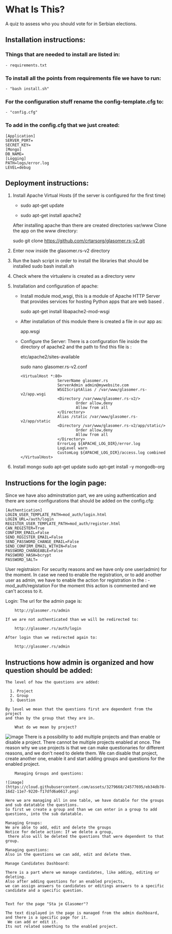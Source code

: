 # What Is This?

A quiz to assess who you should vote for in Serbian elections.

## Installation instructions:

### Things that are needed to install are listed in:

    - requirements.txt

### To install all the points from requirements file we have to run:

    - "bash install.sh"

### For the configuration stuff rename the config-template.cfg to:

    - "config.cfg"
    
### To add in the config.cfg that we just created:


    [Application]
    SERVER_PORT=
    SECRET_KEY=
    [Mongo]
    DB_NAME=
    [Logging]
    PATH=logs/error.log
    LEVEL=debug

## Deployment instructions:

1. Install Apache Virtual Hosts (if the server is configured for the first time)
   - sudo apt-get update

   - sudo apt-get install apache2

    After installing apache than there are created directories var/www
    Clone the app on the www directory:

    sudo git clone https://github.com/crtarsorg/glasomer.rs-v2.git

2. Enter now inside the glasomer.rs-v2 directory
3. Run the bash script in order to install the libraries that should be installed
       sudo bash install.sh

4. Check where the virtualenv is created as a directory venv

5. Installation and configuration of apache:

    - Install module mod_wsgi,
    this is a module of Apache HTTP Server that provides services for hosting Python apps that are web based .

        sudo apt-get install libapache2-mod-wsgi

    - After installation of this module there is created a file in our app as:

      app.wsgi

    - Configure the Server:
      There is a configuration file inside the directory of apache2 and the path to find this file is :

        etc/apache2/sites-available

        sudo nano glasomer.rs-v2.conf

          <VirtualHost *:80>
                          ServerName glasomer.rs
                          ServerAdmin admin@mywebsite.com
                          WSGIScriptAlias / /var/www/glasomer.rs-v2/app.wsgi
                          <Directory /var/www/glasomer.rs-v2/>
                                  Order allow,deny
                                  Allow from all
                          </Directory>
                          Alias /static /var/www/glasomer.rs-v2/app/static
                          <Directory /var/www/glasomer.rs-v2/app/static/>
                                  Order allow,deny
                                  Allow from all
                          </Directory>
                          ErrorLog ${APACHE_LOG_DIR}/error.log
                          LogLevel warn
                          CustomLog ${APACHE_LOG_DIR}/access.log combined
          </VirtualHost>

7. Install mongo
      sudo apt-get update
      sudo apt-get install -y mongodb-org

## Instructions for the login page:

Since we have also adminstration part,
 we are using authentication and there are some configurations that should be added on the config.cfg:

    [Authentication]
    LOGIN_USER_TEMPLATE_PATH=mod_auth/login.html
    LOGIN_URL=/auth/login
    REGISTER_USER_TEMPLATE_PATH=mod_auth/register.html
    CAN_REGISTER=True
    CONFIRM_EMAIL=False
    SEND_REGISTER_EMAIL=False
    SEND_PASSWORD_CHANGE_EMAIL=False
    SEND_CONFIRM_EMAIL_WITHIN=False
    PASSWORD_CHANGEABLE=False
    PASSWORD_HASH=bcrypt
    PASSWORD_SALT=

User registraion:
    For security reasons and we have only one user(admin) for the moment.
    In case we need to enable the registration, or to add another user as admin,
     we have to enable the action for registration in the :
        - mod_auth/registation
    For the moment this action is commented and we can't access to it.

Login:
    The url for the admin page is:

        http://glasomer.rs/admin

    If we are not authenticated than we will be redirected to:

        http://glasomer.rs/auth/login

    After login than we redirected again to:

        http://glasomer.rs/admin

## Instructions how admin is organized and how question should be added:

    The level of how the questions are added:

      1. Project
      2. Group
      3. Question

    By level we mean that the questions first are dependent from the project
    and than by the group that they are in.

        What do we mean by project? 
   
   ![image](https://cloud.githubusercontent.com/assets/3279668/24561369/c904c0e0-1646-11e7-80aa-5d7d382c0bf1.png)
    There is a possibility to add multiple projects and than enable or disable a project.
    There cannot be multiple projects enabled at once.
    The reason why we use projects is that we can make questionaries for different reasons,
    and we don't need to delete them.
    We can disable that project, create another one,
    enable it and start adding groups and questions for the enabled project.

 
        Managing Groups and questions:
    
    ![image](https://cloud.githubusercontent.com/assets/3279668/24577695/eb34db78-16d2-11e7-9220-f17dfd6a6617.png)
    
    Here we are managing all in one table, we have datable for the groups and sub datatable the questions.
    So first we create a group and than we can enter in a group to add questions, into the sub datatable.

    Managing Groups:
    We are able to add, edit and delete the groups
    Notice for delete action: If we delete a group,
     there also will be deleted the questions that were dependent to that group.

    Managing questions:
    Also in the questions we can add, edit and delete them.

    Manage Candidates Dashboard:

    There is a part where we manage candidates, like adding, editing or deleting.
    Also after adding questions for an enabled projects,
    we can assign answers to candidates or editings answers to a specific candidate and a specific question.


    Text for the page "Sta je Glasomer"?

    The text displayed in the page is managed from the admin dashboard, and there is a specific page for it.
     We can add or edit it.
    Its not related something to the enabled project.















